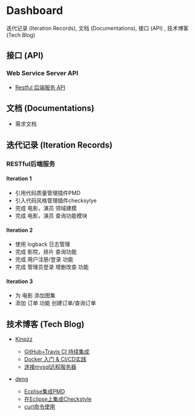 # Dashboard
迭代记录 (Iteration Records), 文档 (Documentations), 接口 (API) , 技术博客 (Tech Blog)

## 接口 (API)

### Web Service Server API

* [Restful 后端服务 API](https://github.com/SevenDwarfs/WebService/blob/dev/doc/API.md)

## 文档 (Documentations)

* 需求文档

## 迭代记录 (Iteration Records)
### RESTful后端服务
#### Iteration 1
- 引用代码质量管理插件PMD
- 引入代码风格管理插件checksylye
- 完成 电影，演员 领域建模
- 完成 电影，演员 查询功能模块
#### Iteration 2
- 使用 logback 日志管理
- 完成 影院，排片 查询功能
- 完成 用户注册/登录 功能
- 完成 管理员登录 增删改查 功能
#### Iteration 3
- 为 电影 添加图集
- 添加 订单 功能 创建订单/查询订单
## 技术博客 (Tech Blog)

* [Kinpzz](https://github.com/Kinpzz)
  * [GitHub+Travis CI 持续集成](https://blog.kinpzz.com/2017/04/09/GitHub-Travis-CI/)
  * [Docker 入门 & CI/CD实践](https://blog.kinpzz.com/2017/05/16/docker-ci-cd/)
  * [连接mysql远程服务器](https://blog.kinpzz.com/2017/06/04/connect-mysql-server/)

* [deng](http://blog.csdn.net/zhzdeng)
  * [Ecplise集成PMD](http://blog.csdn.net/zhzdeng/article/details/70041309)
  * [在Eclipse上集成Checkstyle](http://blog.csdn.net/zhzdeng/article/details/69831491)
  * [curl命令使用](http://blog.csdn.net/zhzdeng/article/details/52683106)

